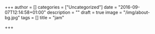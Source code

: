 +++
author = []
categories = ["Uncategorized"]
date = "2016-09-07T12:14:58+01:00"
description = ""
draft = true
image = "/img/about-bg.jpg"
tags = []
title = "jam"

+++

